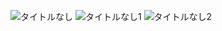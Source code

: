 ![タイトルなし](https://user-images.githubusercontent.com/93502005/236373430-e4600261-c338-44af-9cdf-56f71977f730.png)
![タイトルなし1](https://user-images.githubusercontent.com/93502005/236373438-5c51e2b9-2aff-40b5-921c-dc3c890e4209.png)
![タイトルなし2](https://user-images.githubusercontent.com/93502005/236373437-a4db9bb0-930e-47ab-8868-9c2bd872da9b.png)
